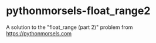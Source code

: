 # pythonmorsels-float_range2
A solution to the "float_range (part 2)" problem from https://pythonmorsels.com
